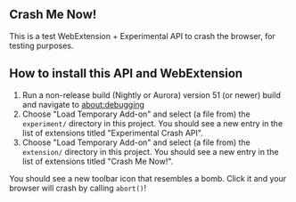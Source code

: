 ## Crash Me Now!

This is a test WebExtension + Experimental API to crash the browser, for
testing purposes.

## How to install this API and WebExtension

1. Run a non-release build (Nightly or Aurora) version 51 (or newer)
   build and navigate to [about:debugging](about:debugging)
2. Choose "Load Temporary Add-on" and select (a file from) the
   `experiment/` directory in this project.  You should see
   a new entry in the list of extensions titled "Experimental Crash API".
3. Choose "Load Temporary Add-on" and select (a file from) the
   `extension/` directory in this project.  You should see a new entry
   in the list of extensions titled "Crash Me Now!".

You should see a new toolbar icon that resembles a bomb.
Click it and your browser will crash by calling `abort()`!
